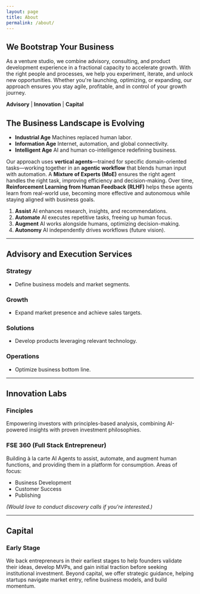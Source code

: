 ```yaml
---
layout: page
title: About
permalink: /about/
---
```


## We Bootstrap Your Business

As a venture studio, we combine advisory, consulting, and product development experience in a fractional capacity to accelerate growth. With the right people and processes, we help you experiment, iterate, and unlock new opportunities. Whether you're launching, optimizing, or expanding, our approach ensures you stay agile, profitable, and in control of your growth journey.

**Advisory** | **Innovation** | **Capital**

## The Business Landscape is Evolving

- **Industrial Age**
    Machines replaced human labor.
- **Information Age**
    Internet, automation, and global connectivity.
- **Intelligent Age**
    AI and human co-intelligence redefining business.

Our approach uses **vertical agents**—trained for specific domain-oriented tasks—working together in an **agentic workflow** that blends human input with automation. A **Mixture of Experts (MoE)** ensures the right agent handles the right task, improving efficiency and decision-making. Over time, **Reinforcement Learning from Human Feedback (RLHF)** helps these agents learn from real-world use, becoming more effective and autonomous while staying aligned with business goals.

1. **Assist**
     AI enhances research, insights, and recommendations.
2. **Automate**
     AI executes repetitive tasks, freeing up human focus.
3. **Augment**
     AI works alongside humans, optimizing decision-making.
4. **Autonomy**
     AI independently drives workflows (future vision).

---

## Advisory and Execution Services
### Strategy
  - Define business models and market segments.
### Growth
  - Expand market presence and achieve sales targets.
### Solutions
  - Develop products leveraging relevant technology.
### Operations
  - Optimize business bottom line.

---

## Innovation Labs
### Finciples
Empowering investors with principles-based analysis, combining AI-powered insights with proven investment philosophies.
### FSE 360 (Full Stack Entrepreneur)
Building à la carte AI Agents to assist, automate, and augment human functions, and providing them in a platform for consumption. Areas of focus:
- Business Development
- Customer Success
- Publishing

*(Would love to conduct discovery calls if you're interested.)*

---

## Capital
### Early Stage
We back entrepreneurs in their earliest stages to help founders validate their ideas, develop MVPs, and gain initial traction before seeking institutional investment. Beyond capital, we offer strategic guidance, helping startups navigate market entry, refine business models, and build momentum.